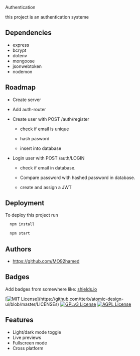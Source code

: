 Authentication

this project is an authentication systeme 



## Dependencies
- express
- bcrypt
- dotenv
- mongoose
- jsonwebtoken
-  nodemon
## Roadmap

- Create server

- Add auth-router

- Create user with POST /auth/register

   - check if email is unique
   - hash pasword

   - insert into database

- Login user with POST /auth/LOGIN    

   - check if email in database.

   - Compare password with hashed password in database.

   - create and assign a JWT 



## Deployment

To deploy this project run

```bash
  npm install
```
```bash
  npm start
```

## Authors

- https://github.com/MO92hamed


## Badges

Add badges from somewhere like: [shields.io](https://shields.io/)

[![MIT License](https://img.shields.io/apm/l/atomic-design-ui.svg?)](https://github.com/tterb/atomic-design-ui/blob/master/LICENSEs)
[![GPLv3 License](https://img.shields.io/badge/License-GPL%20v3-yellow.svg)](https://opensource.org/licenses/)
[![AGPL License](https://img.shields.io/badge/license-AGPL-blue.svg)](http://www.gnu.org/licenses/agpl-3.0)


## Features

- Light/dark mode toggle
- Live previews
- Fullscreen mode
- Cross platform


